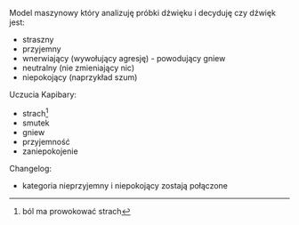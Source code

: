 Model maszynowy który analizuję próbki dźwięku i decyduję czy dźwięk jest:

- straszny
- przyjemny
- wnerwiający (wywołujący agresję) - powodujący gniew
- neutralny (nie zmieniający nic)
- niepokojący (naprzykład szum)



Uczucia Kapibary:
- strach[^1]
- smutek
- gniew
- przyjemność
- zaniepokojenie 

[^1]:ból ma prowokować strach

Changelog:

- kategoria nieprzyjemny i niepokojący zostają połączone


